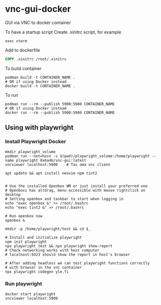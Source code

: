 # vnc-gui-docker
GUI via VNC to docker container


To have a startup script
Create .xinitrc script, for example

```
exec xterm
```

Add to dockerfile

```Dockerfile
COPY .xinitrc /root/.xinitrc
```

To build container

```
podman build -t CONTAINER_NAME .
# OR if using Docker instead
docker build -t CONTAINER_NAME .
```

To run

```
podman run --rm --publish 5900:5900 CONTAINER_NAME
# OR if using Docker instead
docker run --rm --publish 5900:5900 CONTAINER_NAME
```


## Using with playwright



### Install Playwright Docker


```
mkdir playwright_volume
podman run --net=host -v $(pwd)/playwright_volume:/home/playwright --name playwright 0x6a4b/vnc-gui:latest
vncviewer localhost:5900    # Tai oma vnc client
```

```
apt update && apt install neovim npm tint2


# Use the installed Openbox WM or just install your preferred one
# Openboxi has altdrag, menu accessible with mouse rightclick on desktop
# Setting openbox and taskbar to start when logging in
echo "exec openbox &" >> /root/.bashrc
echo "exec tint2 &" >> /root/.bashrc

# Run openbox now
openbox &

mkdir -p /home/playwright/test && cd $_

# Install and initialize playwright
npm init playwright
npx playwright test && npx playwright show-report
# Check networking works with host computer
# localhost:9323 should show the report in host's browser

# After adding headless we can test playwright functions correctly
# with browser in the vnc container
npx playwright codegen yle.fi
```

### Run playwright

```
docker start playwright
vncviewer localhost:5900
```
